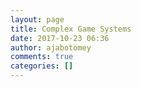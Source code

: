 ```yaml
---
layout: page
title: Complex Game Systems
date: 2017-10-23 06:36
author: ajabotomey
comments: true
categories: []
---
```


